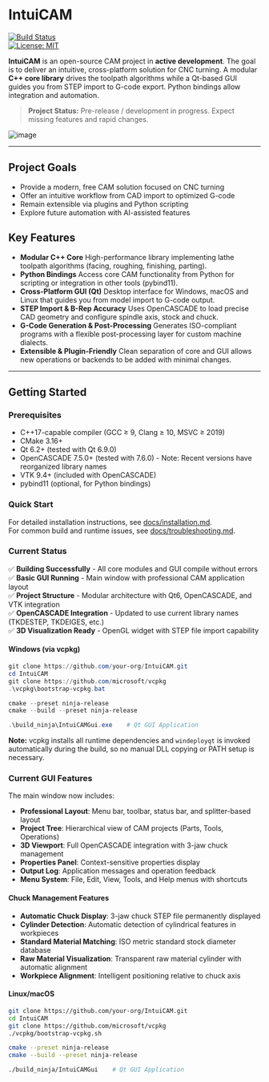 # IntuiCAM

[![Build Status](https://img.shields.io/github/actions/workflow/status/your-org/IntuiCAM/ci.yml?branch=main)](https://github.com/your-org/IntuiCAM/actions)  
[![License: MIT](https://img.shields.io/badge/License-MIT-blue)](LICENSE)

**IntuiCAM** is an open-source CAM project in **active development**. The goal is to deliver an intuitive, cross-platform solution for CNC turning. A modular **C++ core library** drives the toolpath algorithms while a Qt-based GUI guides you from STEP import to G-code export. Python bindings allow integration and automation.
> **Project Status:** Pre-release / development in progress. Expect missing features and rapid changes.


![image](https://github.com/user-attachments/assets/34024db4-e501-45cc-af62-eb78560b7549)

---
## Project Goals
- Provide a modern, free CAM solution focused on CNC turning
- Offer an intuitive workflow from CAD import to optimized G-code
- Remain extensible via plugins and Python scripting
- Explore future automation with AI-assisted features


## Key Features

- **Modular C++ Core**
  High-performance library implementing lathe toolpath algorithms (facing, roughing, finishing, parting).
- **Python Bindings**
  Access core CAM functionality from Python for scripting or integration in other tools (pybind11).
- **Cross-Platform GUI (Qt)**
  Desktop interface for Windows, macOS and Linux that guides you from model import to G-code output.
- **STEP Import & B-Rep Accuracy**
  Uses OpenCASCADE to load precise CAD geometry and configure spindle axis, stock and chuck.
- **G-Code Generation & Post-Processing**
  Generates ISO-compliant programs with a flexible post-processing layer for custom machine dialects.
- **Extensible & Plugin-Friendly**
  Clean separation of core and GUI allows new operations or backends to be added with minimal changes.
---

## Getting Started

### Prerequisites

- C++17-capable compiler (GCC ≥ 9, Clang ≥ 10, MSVC ≥ 2019)  
- CMake 3.16+
- Qt 6.2+ (tested with Qt 6.9.0)
- OpenCASCADE 7.5.0+ (tested with 7.6.0) - Note: Recent versions have reorganized library names
- VTK 9.4+ (included with OpenCASCADE)
- pybind11 (optional, for Python bindings)

### Quick Start

For detailed installation instructions, see [docs/installation.md](docs/installation.md).  
For common build and runtime issues, see [docs/troubleshooting.md](docs/troubleshooting.md).

### Current Status

✅ **Building Successfully** - All core modules and GUI compile without errors  
✅ **Basic GUI Running** - Main window with professional CAM application layout  
✅ **Project Structure** - Modular architecture with Qt6, OpenCASCADE, and VTK integration  
✅ **OpenCASCADE Integration** - Updated to use current library names (TKDESTEP, TKDEIGES, etc.)  
✅ **3D Visualization Ready** - OpenGL widget with STEP file import capability  

#### Windows (via vcpkg)

```powershell
git clone https://github.com/your-org/IntuiCAM.git
cd IntuiCAM
git clone https://github.com/microsoft/vcpkg
.\vcpkg\bootstrap-vcpkg.bat

cmake --preset ninja-release
cmake --build --preset ninja-release

.\build_ninja\IntuiCAMGui.exe    # Qt GUI Application
```

**Note:** vcpkg installs all runtime dependencies and `windeployqt` is invoked automatically during the build, so no manual DLL copying or PATH setup is necessary.

### Current GUI Features

The main window now includes:
- **Professional Layout**: Menu bar, toolbar, status bar, and splitter-based layout
- **Project Tree**: Hierarchical view of CAM projects (Parts, Tools, Operations)
- **3D Viewport**: Full OpenCASCADE integration with 3-jaw chuck management
- **Properties Panel**: Context-sensitive properties display
- **Output Log**: Application messages and operation feedback
- **Menu System**: File, Edit, View, Tools, and Help menus with shortcuts

#### Chuck Management Features

- **Automatic Chuck Display**: 3-jaw chuck STEP file permanently displayed
- **Cylinder Detection**: Automatic detection of cylindrical features in workpieces
- **Standard Material Matching**: ISO metric standard stock diameter database
- **Raw Material Visualization**: Transparent raw material cylinder with automatic alignment
- **Workpiece Alignment**: Intelligent positioning relative to chuck axis

#### Linux/macOS

```bash
git clone https://github.com/your-org/IntuiCAM.git
cd IntuiCAM
git clone https://github.com/microsoft/vcpkg
./vcpkg/bootstrap-vcpkg.sh

cmake --preset ninja-release
cmake --build --preset ninja-release

./build_ninja/IntuiCAMGui    # Qt GUI Application
```
